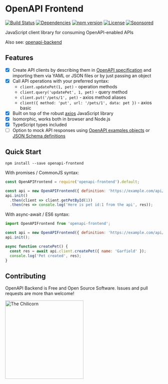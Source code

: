 # OpenAPI Frontend
[![Build Status](https://travis-ci.org/anttiviljami/openapi-frontend.svg?branch=master)](https://travis-ci.org/anttiviljami/openapi-frontend)
[![Dependencies](https://david-dm.org/anttiviljami/openapi-frontend.svg)](https://david-dm.org/anttiviljami/openapi-frontend)
[![npm version](https://img.shields.io/npm/v/openapi-frontend.svg)](https://www.npmjs.com/package/openapi-frontend)
[![License](http://img.shields.io/:license-mit-blue.svg)](https://github.com/anttiviljami/openapi-frontend/blob/master/LICENSE)
[![Sponsored](https://img.shields.io/badge/chilicorn-sponsored-brightgreen.svg?logo=data%3Aimage%2Fpng%3Bbase64%2CiVBORw0KGgoAAAANSUhEUgAAAA4AAAAPCAMAAADjyg5GAAABqlBMVEUAAAAzmTM3pEn%2FSTGhVSY4ZD43STdOXk5lSGAyhz41iz8xkz2HUCWFFhTFFRUzZDvbIB00Zzoyfj9zlHY0ZzmMfY0ydT0zjj92l3qjeR3dNSkoZp4ykEAzjT8ylUBlgj0yiT0ymECkwKjWqAyjuqcghpUykD%2BUQCKoQyAHb%2BgylkAyl0EynkEzmkA0mUA3mj86oUg7oUo8n0k%2FS%2Bw%2Fo0xBnE5BpU9Br0ZKo1ZLmFZOjEhesGljuzllqW50tH14aS14qm17mX9%2Bx4GAgUCEx02JySqOvpSXvI%2BYvp2orqmpzeGrQh%2Bsr6yssa2ttK6v0bKxMBy01bm4zLu5yry7yb29x77BzMPCxsLEzMXFxsXGx8fI3PLJ08vKysrKy8rL2s3MzczOH8LR0dHW19bX19fZ2dna2trc3Nzd3d3d3t3f39%2FgtZTg4ODi4uLj4%2BPlGxLl5eXm5ubnRzPn5%2Bfo6Ojp6enqfmzq6urr6%2Bvt7e3t7u3uDwvugwbu7u7v6Obv8fDz8%2FP09PT2igP29vb4%2BPj6y376%2Bu%2F7%2Bfv9%2Ff39%2Fv3%2BkAH%2FAwf%2FtwD%2F9wCyh1KfAAAAKXRSTlMABQ4VGykqLjVCTVNgdXuHj5Kaq62vt77ExNPX2%2Bju8vX6%2Bvr7%2FP7%2B%2FiiUMfUAAADTSURBVAjXBcFRTsIwHAfgX%2FtvOyjdYDUsRkFjTIwkPvjiOTyX9%2FAIJt7BF570BopEdHOOstHS%2BX0s439RGwnfuB5gSFOZAgDqjQOBivtGkCc7j%2B2e8XNzefWSu%2BsZUD1QfoTq0y6mZsUSvIkRoGYnHu6Yc63pDCjiSNE2kYLdCUAWVmK4zsxzO%2BQQFxNs5b479NHXopkbWX9U3PAwWAVSY%2FpZf1udQ7rfUpQ1CzurDPpwo16Ff2cMWjuFHX9qCV0Y0Ok4Jvh63IABUNnktl%2B6sgP%2BARIxSrT%2FMhLlAAAAAElFTkSuQmCC)](http://spiceprogram.org/oss-sponsorship)

JavaScript client library for consuming OpenAPI-enabled APIs

Also see: [openapi-backend](https://github.com/anttiviljami/openapi-backend)

## Features

- [x] Create API clients by describing them in [OpenAPI specification](https://github.com/OAI/OpenAPI-Specification)
and importing them via YAML or JSON files or by just passing an object
- [x] Call API operations with your preferred syntax:
  - `client.updatePet(1, pet)` - operation methods
  - `client.query('updatePet', 1, pet)` - query method
  - `client.put('/pets/1', pet)` - axios method aliases
  - `client({ method: 'put', url: '/pets/1', data: pet })` - axios basic
- [x] Built on top of the robust [axios](https://github.com/axios/axios) JavaScript library
- [x] Isomorphic, works both in browser and Node.js
- [x] TypeScript types included
- [ ] Option to mock API responses using [OpenAPI examples objects](https://github.com/OAI/OpenAPI-Specification/blob/master/versions/3.0.2.md#example-object)
or [JSON Schema definitions](https://github.com/OAI/OpenAPI-Specification/blob/master/versions/3.0.2.md#schema-object)

## Quick Start

```
npm install --save openapi-frontend
```

With promises / CommonJS syntax:

```javascript
const OpenAPIFrontend = require('openapi-frontend').default;

const api = new OpenAPIFrontend({ definition: 'https://example.com/api/openapi.json' });
api.init()
  .then(client => client.getPetById(1))
  .then(res => console.log('Here is pet id:1 from the api', res));
```

With async-await / ES6 syntax:

```javascript
import OpenAPIFrontend from 'openapi-frontend';

const api = new OpenAPIFrontend({ definition: 'https://example.com/api/openapi.json' });
api.init();

async function createPet() {
  const res = await api.client.createPet({ name: 'Garfield' });
  console.log('Pet created', res);
}
```

## Contributing

OpenAPI Backend is Free and Open Source Software. Issues and pull requests are more than welcome!

[<img alt="The Chilicorn" src="http://spiceprogram.org/assets/img/chilicorn_sticker.svg" width="250" height="250">](https://spiceprogram.org/oss-sponsorship)

